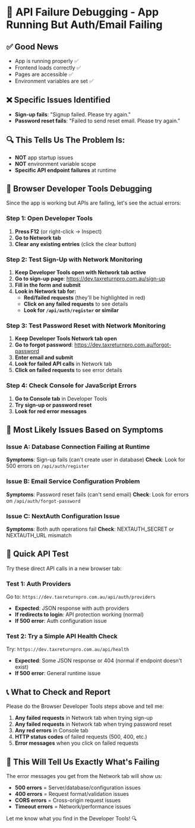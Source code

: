 # 🎯 API Failure Debugging - App Running But Auth/Email Failing

## ✅ **Good News**

- App is running properly ✅
- Frontend loads correctly ✅
- Pages are accessible ✅
- Environment variables are set ✅

## ❌ **Specific Issues Identified**

- **Sign-up fails**: "Signup failed. Please try again."
- **Password reset fails**: "Failed to send reset email. Please try again."

## 🔍 **This Tells Us The Problem Is:**

- **NOT** app startup issues
- **NOT** environment variable scope
- **Specific API endpoint failures** at runtime

## 📱 **Browser Developer Tools Debugging**

Since the app is working but APIs are failing, let's see the actual errors:

### **Step 1: Open Developer Tools**

1. **Press F12** (or right-click → Inspect)
2. **Go to Network tab**
3. **Clear any existing entries** (click the clear button)

### **Step 2: Test Sign-Up with Network Monitoring**

1. **Keep Developer Tools open with Network tab active**
2. **Go to sign-up page**: https://dev.taxreturnpro.com.au/sign-up
3. **Fill in the form and submit**
4. **Look in Network tab for:**
   - **Red/failed requests** (they'll be highlighted in red)
   - **Click on any failed requests** to see details
   - **Look for `/api/auth/register` or similar**

### **Step 3: Test Password Reset with Network Monitoring**

1. **Keep Developer Tools Network tab open**
2. **Go to forgot password**: https://dev.taxreturnpro.com.au/forgot-password
3. **Enter email and submit**
4. **Look for failed API calls** in Network tab
5. **Click on failed requests** to see error details

### **Step 4: Check Console for JavaScript Errors**

1. **Go to Console tab** in Developer Tools
2. **Try sign-up or password reset**
3. **Look for red error messages**

## 🚨 **Most Likely Issues Based on Symptoms**

### **Issue A: Database Connection Failing at Runtime**

**Symptoms**: Sign-up fails (can't create user in database) **Check**: Look for
500 errors on `/api/auth/register`

### **Issue B: Email Service Configuration Problem**

**Symptoms**: Password reset fails (can't send email) **Check**: Look for errors
on `/api/auth/forgot-password`

### **Issue C: NextAuth Configuration Issue**

**Symptoms**: Both auth operations fail **Check**: NEXTAUTH_SECRET or
NEXTAUTH_URL mismatch

## 🔧 **Quick API Test**

Try these direct API calls in a new browser tab:

### **Test 1: Auth Providers**

Go to: `https://dev.taxreturnpro.com.au/api/auth/providers`

- **Expected**: JSON response with auth providers
- **If redirects to login**: API protection working (normal)
- **If 500 error**: Auth configuration issue

### **Test 2: Try a Simple API Health Check**

Try: `https://dev.taxreturnpro.com.au/api/health`

- **Expected**: Some JSON response or 404 (normal if endpoint doesn't exist)
- **If 500 error**: General runtime issue

## 📞 **What to Check and Report**

Please do the Browser Developer Tools steps above and tell me:

1. **Any failed requests** in Network tab when trying sign-up
2. **Any failed requests** in Network tab when trying password reset
3. **Any red errors** in Console tab
4. **HTTP status codes** of failed requests (500, 400, etc.)
5. **Error messages** when you click on failed requests

## 🎯 **This Will Tell Us Exactly What's Failing**

The error messages you get from the Network tab will show us:

- **500 errors** = Server/database/configuration issues
- **400 errors** = Request format/validation issues
- **CORS errors** = Cross-origin request issues
- **Timeout errors** = Network/performance issues

Let me know what you find in the Developer Tools! 🔍
